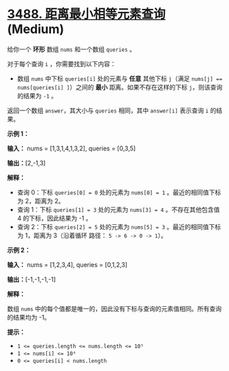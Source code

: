 # [3488. 距离最小相等元素查询][link] (Medium)

[link]: https://leetcode.cn/problems/closest-equal-element-queries/

给你一个 **环形** 数组 `nums` 和一个数组 `queries` 。

对于每个查询 `i` ，你需要找到以下内容：

- 数组 `nums` 中下标 `queries[i]` 处的元素与 **任意** 其他下标 `j`（满足 `nums[j] == nums[queries[i]
]`）之间的 **最小** 距离。如果不存在这样的下标 `j`，则该查询的结果为 `-1` 。

返回一个数组 `answer`，其大小与 `queries` 相同，其中 `answer[i]` 表示查询 `i` 的结果。

**示例 1：**

**输入：** nums = \[1,3,1,4,1,3,2\], queries = \[0,3,5\]

**输出：**\[2,-1,3\]

**解释：**

- 查询 0：下标 `queries[0] = 0` 处的元素为 `nums[0] = 1` 。最近的相同值下标为 2，距离为 2。
- 查询 1：下标 `queries[1] = 3` 处的元素为 `nums[3] = 4` 。不存在其他包含值 4 的下标，因此结果为 -1
。
- 查询 2：下标 `queries[2] = 5` 处的元素为 `nums[5] = 3` 。最近的相同值下标为 1，距离为 3（沿着循环
路径： `5 -> 6 -> 0 -> 1`）。

**示例 2：**

**输入：** nums = \[1,2,3,4\], queries = \[0,1,2,3\]

**输出：**\[-1,-1,-1,-1\]

**解释：**

数组 `nums` 中的每个值都是唯一的，因此没有下标与查询的元素值相同。所有查询的结果均为 -1。

**提示：**

- `1 <= queries.length <= nums.length <= 10⁵`
- `1 <= nums[i] <= 10⁶`
- `0 <= queries[i] < nums.length`
